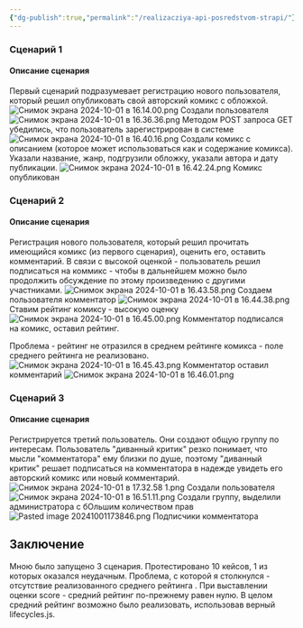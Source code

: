 ```yaml
---
{"dg-publish":true,"permalink":"/realizacziya-api-posredstvom-strapi/"}
---
```


### Сценарий 1
#### Описание сценария
Первый сценарий подразумевает регистрацию нового пользователя, который решил опубликовать свой авторский комикс с обложкой.
![Снимок экрана 2024-10-01 в 16.14.00.png](/img/user/%D0%A1%D0%BD%D0%B8%D0%BC%D0%BE%D0%BA%20%D1%8D%D0%BA%D1%80%D0%B0%D0%BD%D0%B0%202024-10-01%20%D0%B2%2016.14.00.png)
Создали пользователя 
![Снимок экрана 2024-10-01 в 16.36.36.png](/img/user/%D0%A1%D0%BD%D0%B8%D0%BC%D0%BE%D0%BA%20%D1%8D%D0%BA%D1%80%D0%B0%D0%BD%D0%B0%202024-10-01%20%D0%B2%2016.36.36.png)
Методом POST запроса GET убедились, что пользователь зарегистрирован в системе
![Снимок экрана 2024-10-01 в 16.40.16.png](/img/user/%D0%A1%D0%BD%D0%B8%D0%BC%D0%BE%D0%BA%20%D1%8D%D0%BA%D1%80%D0%B0%D0%BD%D0%B0%202024-10-01%20%D0%B2%2016.40.16.png)
Создали комикс  с описанием (которое может использоваться как и содержание комикса). Указали название, жанр, подгрузили обложку, указали автора и дату публикации. 
![Снимок экрана 2024-10-01 в 16.42.24.png](/img/user/%D0%A1%D0%BD%D0%B8%D0%BC%D0%BE%D0%BA%20%D1%8D%D0%BA%D1%80%D0%B0%D0%BD%D0%B0%202024-10-01%20%D0%B2%2016.42.24.png)
Комикс опубликован
### Сценарий 2
#### Описание сценария
Регистрация нового пользователя, который решил прочитать имеющийся комикс (из первого сценария), оценить его, оставить комментарий. В связи с высокой оценкой - пользователь решил подписаться на коммикс - чтобы в дальнейшем можно было продолжить обсуждение по этому произведению с другими участниками. 
![Снимок экрана 2024-10-01 в 16.43.58.png](/img/user/%D0%A1%D0%BD%D0%B8%D0%BC%D0%BE%D0%BA%20%D1%8D%D0%BA%D1%80%D0%B0%D0%BD%D0%B0%202024-10-01%20%D0%B2%2016.43.58.png)
Создаем пользователя комментатор
![Снимок экрана 2024-10-01 в 16.44.38.png](/img/user/%D0%A1%D0%BD%D0%B8%D0%BC%D0%BE%D0%BA%20%D1%8D%D0%BA%D1%80%D0%B0%D0%BD%D0%B0%202024-10-01%20%D0%B2%2016.44.38.png)
Ставим рейтинг комиксу - высокую оценку
![Снимок экрана 2024-10-01 в 16.45.00.png](/img/user/%D0%A1%D0%BD%D0%B8%D0%BC%D0%BE%D0%BA%20%D1%8D%D0%BA%D1%80%D0%B0%D0%BD%D0%B0%202024-10-01%20%D0%B2%2016.45.00.png)
Комментатор подписался на комикс, оставил рейтинг. 

Проблема - рейтинг не отразился в среднем рейтинге комикса - поле среднего рейтинга не реализовано. 
![Снимок экрана 2024-10-01 в 16.45.43.png](/img/user/%D0%A1%D0%BD%D0%B8%D0%BC%D0%BE%D0%BA%20%D1%8D%D0%BA%D1%80%D0%B0%D0%BD%D0%B0%202024-10-01%20%D0%B2%2016.45.43.png)
Комментатор оставил комментарий 
![Снимок экрана 2024-10-01 в 16.46.01.png](/img/user/%D0%A1%D0%BD%D0%B8%D0%BC%D0%BE%D0%BA%20%D1%8D%D0%BA%D1%80%D0%B0%D0%BD%D0%B0%202024-10-01%20%D0%B2%2016.46.01.png)

### Сценарий 3
#### Описание сценария
Регистрируется третий пользователь. Они создают общую группу по интересам. Пользователь "диванный критик" резко понимает, что мысли "комментатора" ему близки по душе, поэтому "диванный критик" решает подписаться на комментатора в надежде увидеть его авторский комикс или новый комментарий. 
![Снимок экрана 2024-10-01 в 17.32.58 1.png](/img/user/%D0%A1%D0%BD%D0%B8%D0%BC%D0%BE%D0%BA%20%D1%8D%D0%BA%D1%80%D0%B0%D0%BD%D0%B0%202024-10-01%20%D0%B2%2017.32.58%201.png)
Создали пользователя
![Снимок экрана 2024-10-01 в 16.51.11.png](/img/user/%D0%A1%D0%BD%D0%B8%D0%BC%D0%BE%D0%BA%20%D1%8D%D0%BA%D1%80%D0%B0%D0%BD%D0%B0%202024-10-01%20%D0%B2%2016.51.11.png)
Создали группу, выделили администратора с бОльшим количеством прав
![Pasted image 20241001173846.png](/img/user/Pasted%20image%2020241001173846.png)
Подписчики комментатора

## Заключение 
Мною было запущено 3 сценария. Протестировано 10 кейсов, 1 из которых оказался неудачным. Проблема, с которой я столкнулся - отсутствие реализованного среднего рейтинга . При выставлении оценки score - средний рейтинг по-прежнему равен нулю. В целом средний рейтинг возможно было реализовать, использовав верный lifecycles.js.